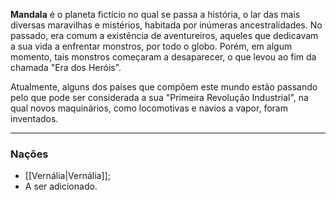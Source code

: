**Mandala** é o planeta fictício no qual se passa a história, o lar das mais diversas maravilhas e mistérios, habitada por inúmeras ancestralidades. No passado, era comum a existência de aventureiros, aqueles que dedicavam a sua vida a enfrentar monstros, por todo o globo. Porém, em algum momento, tais monstros começaram a desaparecer, o que levou ao fim da chamada "Era dos Heróis".

Atualmente, alguns dos países que compõem este mundo estão passando pelo que pode ser considerada a sua "Primeira Revolução Industrial", na qual novos maquinários, como locomotivas e navios a vapor, foram inventados.

---

### Nações

- [[Vernália|Vernália]];
- A ser adicionado.